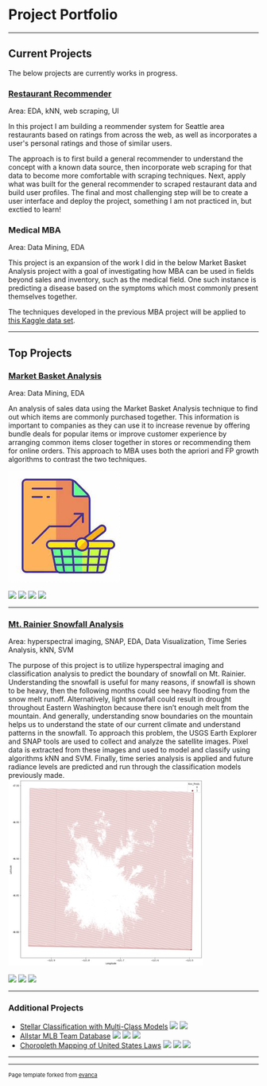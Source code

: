 # Project Portfolio

---
## Current Projects

The below projects are currently works in progress.

### [Restaurant Recommender](https://github.com/arielharris/recommender)
Area: EDA, kNN, web scraping, UI

In this project I am building a reommender system for Seattle area restaurants based on ratings from across the web, as well as incorporates a user's personal ratings and those of similar users. 

The approach is to first build a general recommender to understand the concept with a known data source, then incorporate web scraping for that data to become more comfortable with scraping techniques. Next, apply what was built for the general recommender to scraped restaurant data and build user profiles. The final and most challenging step will be to create a user interface and deploy the project, something I am not practiced in, but exctied to learn!

<!--img src=""/-->

### Medical MBA
Area: Data Mining, EDA

This project is an expansion of the work I did in the below Market Basket Analysis project with a goal of investigating how MBA can be used in fields beyond sales and inventory, such as the medical field. One such instance is predicting a disease based on the symptoms which most commonly present themselves together. 

The techniques developed in the previous MBA project will be applied to [this Kaggle data set](https://www.kaggle.com/datasets/choongqianzheng/disease-and-symptoms-dataset?select=DiseaseAndSymptoms.csv).

---
## Top Projects 

### [Market Basket Analysis](https://github.com/arielharris/MBA)
Area: Data Mining, EDA

An analysis of sales data using the Market Basket Analysis technique to find out which items are commonly purchased together. This information is important to companies as they can use it to increase revenue by offering bundle deals for popular items or improve customer experience by arranging common items closer together in stores or recommending them for online orders. This approach to MBA uses both the apriori and FP growth algorithms to contrast the two techniques. 

<img src="images/market1.jpg?raw=true"/>

[![](https://img.shields.io/badge/Python-black?logo=Python&logoColor=white)](#) [![](https://img.shields.io/badge/Jupyter-black?logo=Jupyter&logoColor=white)](#) [![](https://img.shields.io/badge/mlxtend-black?logo=mlxtend&logoColor=white)](#) [![](https://img.shields.io/badge/pandas-black?logo=pandas&logoColor=white)](#)


---
### [Mt. Rainier Snowfall Analysis](https://github.com/arielharris/mt_rainier/tree/main)
Area: hyperspectral imaging, SNAP, EDA, Data Visualization, Time Series Analysis, kNN, SVM

The purpose of this project is to utilize hyperspectral imaging and classification analysis to predict the boundary of snowfall on Mt. Rainier. Understanding the snowfall is useful for many reasons, if snowfall is shown to be heavy, then the following months could see heavy flooding from the snow melt runoff. Alternatively, light snowfall could result in drought throughout Eastern Washington because there isn’t enough melt from the mountain. And generally, understanding snow boundaries on the mountain helps us to understand the state of our current climate and understand patterns in the snowfall. To approach this problem, the USGS Earth Explorer and SNAP tools are used to collect and analyze the satellite images. Pixel data is extracted from these images and used to model and classify using algorithms kNN and SVM. Finally, time series analysis is applied and future radiance levels are predicted and run through the classification models previously made.
<img src="images/Picture1.jpg?raw=true"/>

[![](https://img.shields.io/badge/Python-black?logo=Python&logoColor=white)](#) [![](https://img.shields.io/badge/Jupyter-black?logo=Jupyter&logoColor=white)](#) [![](https://img.shields.io/badge/sklearn-black?logo=scikit-learn&logoColor=white)](#)

---

### Additional Projects

- [Stellar Classification with Multi-Class Models](https://github.com/arielharris/star_classification) [![](https://img.shields.io/badge/Python-black?logo=Python&logoColor=white)](#) [![](https://img.shields.io/badge/sklearn-black?logo=sklearn&logoColor=white)](#)
- [Allstar MLB Team Database](https://github.com/arielharris/MLBAllStarDB/tree/main) [![](https://img.shields.io/badge/Python-black?logo=Python&logoColor=white)](#) [![](https://img.shields.io/badge/Databricks-black?&logoColor=white)](#) [![](https://img.shields.io/badge/PySpark-black?&logoColor=white)](#)
- [Choropleth Mapping of United States Laws](https://github.com/arielharris/choropleth/tree/main) [![](https://img.shields.io/badge/Python-black?logo=Python&logoColor=white)](#) [![](https://img.shields.io/badge/Folium-black?logo=Folium&logoColor=white)](#) [![](https://img.shields.io/badge/JSON-black?logo=JSON&logoColor=white)](#)

---




---
<p style="font-size:11px">Page template forked from <a href="https://github.com/evanca/quick-portfolio">evanca</a></p>
<!-- Remove above link if you don't want to attibute -->
